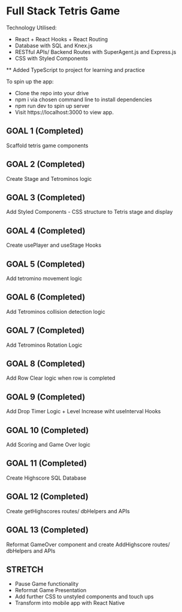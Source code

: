 # Full Stack Tetris Game 

Technology Utilised:

- React + React Hooks + React Routing
- Database with SQL and Knex.js
- RESTful APIs/ Backend Routes with SuperAgent.js and Express.js
- CSS with Styled Components

** Added TypeScript to project for learning and practice


To spin up the app:

* Clone the repo into your drive
* npm i via chosen command line to install dependencies
* npm run dev to spin up server 
* Visit https://localhost:3000 to view app. 

## GOAL 1 (Completed)

Scaffold tetris game components


## GOAL 2 (Completed)

Create Stage and Tetrominos logic


## GOAL 3 (Completed)

Add Styled Components - CSS structure to Tetris stage and display


## GOAL 4 (Completed)

Create usePlayer and useStage Hooks


## GOAL 5 (Completed)

Add tetromino movement logic


## GOAL 6 (Completed) 

Add Tetrominos collision detection logic


## GOAL 7 (Completed)

Add Tetrominos Rotation Logic 


## GOAL 8 (Completed)

Add Row Clear logic when row is completed


## GOAL 9 (Completed) 

Add Drop Timer Logic + Level Increase wiht useInterval Hooks


## GOAL 10 (Completed)

Add Scoring and Game Over logic 


## GOAL 11 (Completed)

Create Highscore SQL Database


## GOAL 12 (Completed)

Create getHighscores routes/ dbHelpers and APIs


## GOAL 13 (Completed)

Reformat GameOver component and create AddHighscore routes/ dbHelpers and APIs


## STRETCH 

- Pause Game functionality 
- Reformat Game Presentation
- Add further CSS to unstyled components and touch ups 
- Transform into mobile app with React Native 






